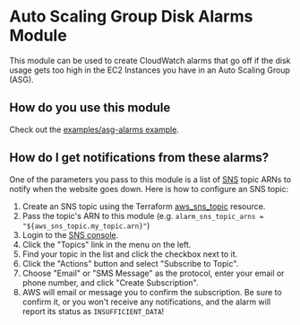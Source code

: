 # Auto Scaling Group Disk Alarms Module

This module can be used to create CloudWatch alarms that go off if the disk usage gets too high in the EC2 Instances
you have in an Auto Scaling Group (ASG).

## How do you use this module

Check out the [examples/asg-alarms example](/examples/asg-alarms).

## How do I get notifications from these alarms?

One of the parameters you pass to this module is a list of [SNS](https://aws.amazon.com/sns/) topic ARNs to notify when
the website goes down. Here is how to configure an SNS topic:

1. Create an SNS topic using the Terraform [aws_sns_topic](https://www.terraform.io/docs/providers/aws/r/sns_topic.html) resource.
2. Pass the topic's ARN to this module (e.g. `alarm_sns_topic_arns = "${aws_sns_topic.my_topic.arn}"`)
3. Login to the [SNS console](https://console.aws.amazon.com/sns/v2/home).
4. Click the "Topics" link in the menu on the left.
5. Find your topic in the list and click the checkbox next to it.
6. Click the "Actions" button and select "Subscribe to Topic".
7. Choose "Email" or "SMS Message" as the protocol, enter your email or phone number, and click "Create Subscription".
8. AWS will email or message you to confirm the subscription. Be sure to confirm it, or you won't receive any
   notifications, and the alarm will report its status as `INSUFFICIENT_DATA`!


